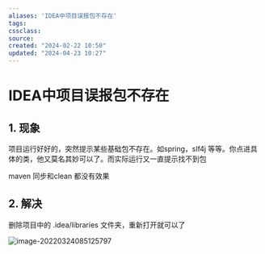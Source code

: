 ```yaml
---
aliases: 'IDEA中项目误报包不存在'
tags: 
cssclass:
source:
created: "2024-02-22 10:50"
updated: "2024-04-23 10:27"
---
```

# IDEA中项目误报包不存在

## 1. 现象

项目运行好好的，突然提示某些基础包不存在。如spring，slf4j 等等。你点进具体的类，他又莫名其妙可以了。而实际运行又一直提示找不到包

maven 同步和clean 都没有效果

## 2. 解决

删除项目中的 .idea/libraries 文件夹，重新打开就可以了

![image-20220324085125797](https://cdn.jsdelivr.net/gh/MrJackC/PicGoImages/other/202404231027776.png)
